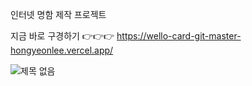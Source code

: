 인터넷 명함 제작 프로젝트

지금 바로 구경하기 👉👉👉
https://wello-card-git-master-hongyeonlee.vercel.app/

![제목 없음](https://github.com/user-attachments/assets/f5c33d37-560a-4d75-b49c-39a5bef93e91)
